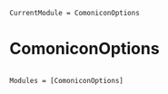 ```@meta
CurrentModule = ComoniconOptions
```

# ComoniconOptions

```@index
```

```@autodocs
Modules = [ComoniconOptions]
```
